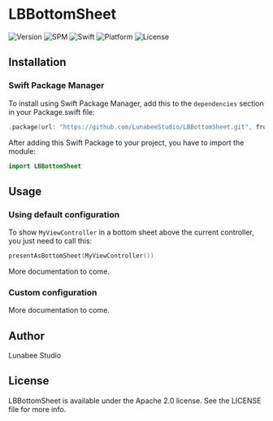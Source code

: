 # LBBottomSheet

![Version](https://img.shields.io/github/v/tag/LunabeeStudio/LBBottomSheet?color=informational&label=Version&sort=semver)
![SPM](https://img.shields.io/badge/SPM-Compatible-brightgreen.svg?style=flat)
![Swift](https://img.shields.io/badge/Swift-v5-brightgreen.svg?style=flat&logo=swift)
![Platform](https://img.shields.io/badge/platform-iOS_11.4+-lightgrey.svg?style=flat)
![License](https://img.shields.io/badge/License-Apache--2.0-informational.svg?style=flat)

## Installation

### Swift Package Manager

To install using Swift Package Manager, add this to the `dependencies` section in your Package.swift file:
```swift
.package(url: "https://github.com/LunabeeStudio/LBBottomSheet.git", from: "0.9.0"),
```
   
After adding this Swift Package to your project, you have to import the module:   
```swift
import LBBottomSheet
```   

## Usage
### Using default configuration 
To show `MyViewController` in a bottom sheet above the current controller, you just need to call this:
```swift
presentAsBottomSheet(MyViewController())
```   
More documentation to come.   

### Custom configuration
More documentation to come.

## Author

Lunabee Studio     

## License

LBBottomSheet is available under the Apache 2.0 license. See the LICENSE file for more info.
